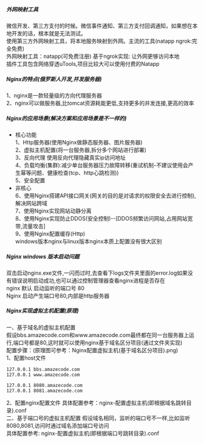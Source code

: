 ##### 外网映射工具
微信开发、第三方支付的时候。微信事件通知、第三方支付回调通知，如果想在本地开发的话，根本就是无法测试。    
使用第三方外网映射工具，将本地服务映射到外网。主流的工具(natapp ngrok:完全免费)     
外网映射工具：natapp(可免费注册) 基于ngrok实现: 让外网更够访问本地      
插件工具包含网络穿透uTools,项目比较大可以使用付费的Natapp        
##### Nginx的特点(俄罗斯人开发,并发服务器)
1、nginx是一款轻量级的方向代理服务器     
2、nginx可以做服务器,比tomcat资源耗能更低,支持更多的并发连接,更高的效率     
##### Nginx的应用场景(解决方案和应用场景是不一样的)
- 核心功能              
1、Http服务器(使用Nginx做静态服务器、图片服务器)         
2、虚拟主机配置(将一台服务器,拆分多个网站进行部署)        
3、反向代理 使用反向代理隐藏真实ip访问地址    
4、负载均衡(集群):减少单台服务器压力故障转移(重试机制-不建议使用会产生幂等问题、健康检查(tcp、http心跳检测))     
5、安全配置     
- 非核心       
6、使用Nginx搭建API接口网关(网关的目的是对请求的权限安全去进行控制),解决网站跨域        
7、使用Nginx实现网站动静分离      
8、使用Nginx实现防止DDOS(安全控制)--[DDOS频繁访问网站,占用网站宽带,流量攻击]         
9、使用Nginx配置缓存(Http)  
windows版本nginx与linux版本nginx本质上配置没有很大区别
##### Nginx windows 版本启动问题
双击启动nginx.exe文件,一闪而过时,去查看下logs文件夹里面的error.log如果没有错误说明启动成功,也可以通过控制管理器查看nginx进程是否存在    
nginx 默认 启动监听的端口号 80      
Nginx 启动产生端口号80,内部是http服务器  
##### Nginx实现虚拟主机配置(原理)
一、基于域名的虚拟主机配置       
假设bbs.amazecode.com和www.amazecode.com最终都在同一台服务器上运行,端口号都是80,这时就可以使用nginx基于域名区分项目(通过文件夹实现)         
配置步骤：(原理图可参考：Nginx配置虚拟主机(基于域名区分项目).png)           
1、配置host文件
```text
127.0.0.1 bbs.amazecode.com
127.0.0.1 www.amazecode.com

127.0.0.1 8080.amazecode.com
127.0.0.1 8081.amazecode.com
```
2、配置nginx配置文件
具体配置参考：nginx-配置虚拟主机(即根据域名跳转目录).conf     
二、基于端口号的虚拟主机配置
假设域名相同，监听的端口号不一样,比如监听8080,8081,访问时通过域名添加端口号访问          
具体配置参考: nginx-配置虚拟主机(即根据端口号跳转目录).conf     


